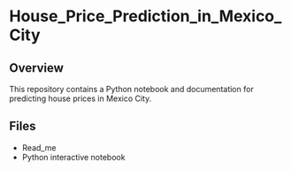 # House_Price_Prediction_in_Mexico_City
## Overview
This repository contains a Python notebook and documentation for predicting house prices in Mexico City. 
## Files
- Read_me 
- Python interactive notebook
